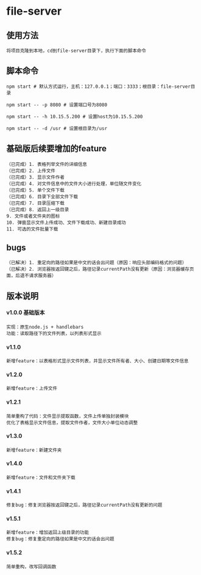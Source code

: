 # file-server

## 使用方法
```
将项目克隆到本地，cd到file-server目录下，执行下面的脚本命令
```

## 脚本命令
```
npm start # 默认方式运行，主机：127.0.0.1；端口：3333；根目录：file-server目录

npm start -- -p 8080 # 设置端口号为8080

npm start -- -h 10.15.5.200 # 设置host为10.15.5.200

npm start -- -d /usr # 设置根目录为/usr
```

## 基础版后续要增加的feature
```
（已完成）1. 表格列举文件的详细信息
（已完成）2. 上传文件
（已完成）3. 显示文件作者
（已完成）4. 对文件信息中的文件大小进行处理，单位随文件变化
（已完成）5. 单个文件下载
（已完成）6. 目录下全部文件下载
（已完成）7. 目录压缩下载
（已完成）8. 返回上一级目录
9. 文件或者文件夹的图标
10. 弹窗显示文件上传成功、文件下载成功、新建目录成功
11. 可选的文件批量下载
```

## bugs
```
（已解决）1. 重定向的路径如果是中文的话会出问题（原因：响应头部编码格式的问题）
（已解决）2. 浏览器按返回键之后，路径记录currentPath没有更新（原因：浏览器缓存页面，后退不请求服务器）
```

## 版本说明
#### v1.0.0 基础版本
```
实现：原生node.js + handlebars
功能：读取路径下的文件列表，以列表形式显示
```

#### v1.1.0
```
新增feature：以表格形式显示文件列表，并显示文件所有者、大小、创建日期等文件信息
```

#### v1.2.0
```
新增feature：上传文件
```

#### v1.2.1
```
简单重构了代码：文件显示提取函数，文件上传单独封装模块
优化了表格显示文件信息，提取文件作者，文件大小单位动态调整
```

#### v1.3.0
```
新增feature：新建文件夹
```

#### v1.4.0
```
新增feature：文件和文件夹下载
```

#### v1.4.1
```
修复bug：修复浏览器按返回键之后，路径记录currentPath没有更新的问题
```

#### v1.5.1
```
新增feature：增加返回上级目录的功能
修复bug：修复重定向的路径如果是中文的话会出问题
```

#### v1.5.2
```
简单重构，改写回调函数
```